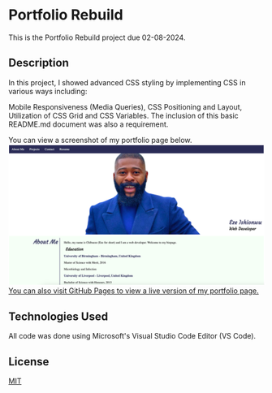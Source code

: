 # Portfolio Rebuild

This is the Portfolio Rebuild project due 02-08-2024.

## Description

In this project, I showed advanced CSS styling by implementing CSS in various ways including:

Mobile Responsiveness (Media Queries),
CSS Positioning and Layout,
Utilization of CSS Grid and
CSS Variables. The inclusion of this basic README.md document was also a requirement.

You can view a screenshot of my portfolio page below.
![screenshot of my portfolio page.](./assets/images/porfolio-screenshot.png)
[You can also visit GitHub Pages to view a live version of my portfolio page.](https://chibuezeishionwu.github.io/PortfolioRebuild/)

## Technologies Used

All code was done using Microsoft's Visual Studio Code Editor (VS Code).

## License

[MIT](https://choosealicense.com/licenses/mit/)
